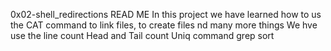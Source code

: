 0x02-shell_redirections READ ME 
In this project we have learned how to us the CAT command to link files, to create files nd many more things
We hve use the line count
Head and Tail count
Uniq command
grep
sort
